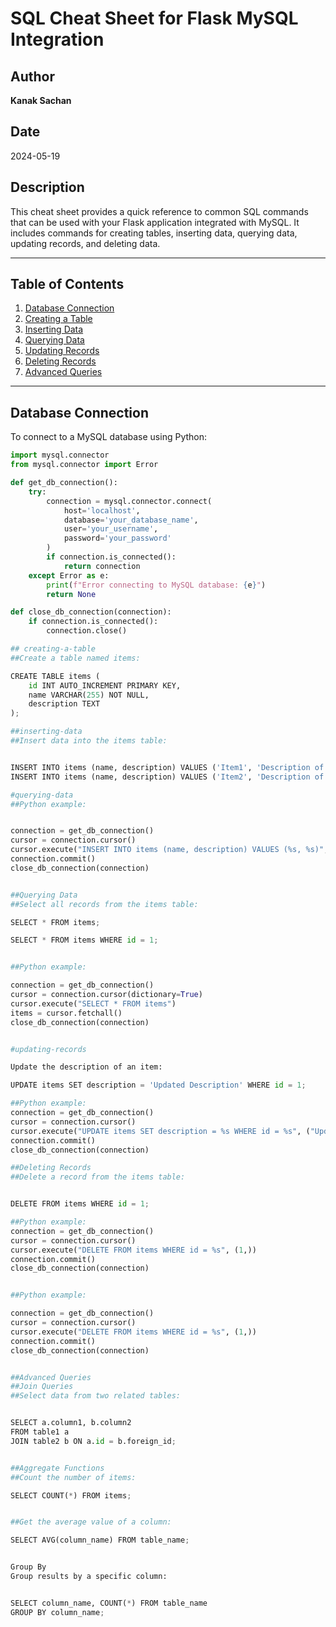 # SQL Cheat Sheet for Flask MySQL Integration

## Author

**Kanak Sachan**

## Date

2024-05-19

## Description

This cheat sheet provides a quick reference to common SQL commands that can be used with your Flask application integrated with MySQL. It includes commands for creating tables, inserting data, querying data, updating records, and deleting data.

---

## Table of Contents

1. [Database Connection](#database-connection)
2. [Creating a Table](#creating-a-table)
3. [Inserting Data](#inserting-data)
4. [Querying Data](#querying-data)
5. [Updating Records](#updating-records)
6. [Deleting Records](#deleting-records)
7. [Advanced Queries](#advanced-queries)

---

## Database Connection

To connect to a MySQL database using Python:

```python
import mysql.connector
from mysql.connector import Error

def get_db_connection():
    try:
        connection = mysql.connector.connect(
            host='localhost',
            database='your_database_name',
            user='your_username',
            password='your_password'
        )
        if connection.is_connected():
            return connection
    except Error as e:
        print(f"Error connecting to MySQL database: {e}")
        return None

def close_db_connection(connection):
    if connection.is_connected():
        connection.close()

## creating-a-table
##Create a table named items:

CREATE TABLE items (
    id INT AUTO_INCREMENT PRIMARY KEY,
    name VARCHAR(255) NOT NULL,
    description TEXT
);

##inserting-data
##Insert data into the items table:


INSERT INTO items (name, description) VALUES ('Item1', 'Description of Item1');
INSERT INTO items (name, description) VALUES ('Item2', 'Description of Item2');

#querying-data
##Python example:


connection = get_db_connection()
cursor = connection.cursor()
cursor.execute("INSERT INTO items (name, description) VALUES (%s, %s)", ("Item1", "Description of Item1"))
connection.commit()
close_db_connection(connection)


##Querying Data
##Select all records from the items table:

SELECT * FROM items;

SELECT * FROM items WHERE id = 1;


##Python example:

connection = get_db_connection()
cursor = connection.cursor(dictionary=True)
cursor.execute("SELECT * FROM items")
items = cursor.fetchall()
close_db_connection(connection)


#updating-records

Update the description of an item:

UPDATE items SET description = 'Updated Description' WHERE id = 1;

##Python example:
connection = get_db_connection()
cursor = connection.cursor()
cursor.execute("UPDATE items SET description = %s WHERE id = %s", ("Updated Description", 1))
connection.commit()
close_db_connection(connection)

##Deleting Records
##Delete a record from the items table:


DELETE FROM items WHERE id = 1;

##Python example:
connection = get_db_connection()
cursor = connection.cursor()
cursor.execute("DELETE FROM items WHERE id = %s", (1,))
connection.commit()
close_db_connection(connection)


##Python example:

connection = get_db_connection()
cursor = connection.cursor()
cursor.execute("DELETE FROM items WHERE id = %s", (1,))
connection.commit()
close_db_connection(connection)


##Advanced Queries
##Join Queries
##Select data from two related tables:


SELECT a.column1, b.column2
FROM table1 a
JOIN table2 b ON a.id = b.foreign_id;


##Aggregate Functions
##Count the number of items:

SELECT COUNT(*) FROM items;


##Get the average value of a column:

SELECT AVG(column_name) FROM table_name;


Group By
Group results by a specific column:


SELECT column_name, COUNT(*) FROM table_name
GROUP BY column_name;
```
